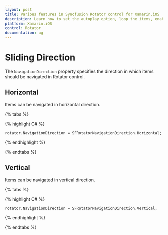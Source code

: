 ```yaml
---
layout: post
title: Various features in Syncfusion Rotator control for Xamarin.iOS
description: Learn how to set the autoplay option, loop the items, enable Text Area  and choose the navigation direction in Rotator control for Xamarin.Android 
platform: Xamarin.iOS
control: Rotator
documentation: ug
---
```


# Sliding Direction

The `NavigationDirection` property specifies the direction in which items should be navigated in Rotator control.

## Horizontal

Items can be navigated in horizontal direction.

{% tabs %}

{% highlight C# %}

	rotator.NavigationDirection = SFRotatorNavigationDirection.Horizontal;

{% endhighlight %}

{% endtabs %}

## Vertical

Items can be navigated in vertical direction.

{% tabs %}

{% highlight C# %}

	rotator.NavigationDirection = SFRotatorNavigationDirection.Vertical;

{% endhighlight %}

{% endtabs %}

